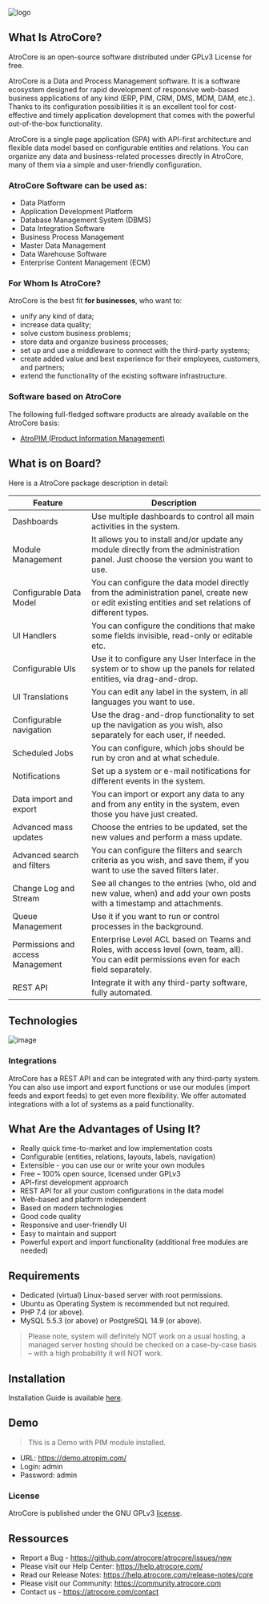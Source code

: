 ![logo](_assets/AtroCore_logo_color_248.png)

## What Is AtroCore? 

AtroCore is an open-source software distributed under GPLv3 License for free.

AtroCore is a Data and Process Management software. It is a software ecosystem designed for rapid development of responsive web-based business applications of any kind (ERP, PIM, CRM, DMS, MDM, DAM, etc.). Thanks to its configuration possibilities it is an excellent tool for cost-effective and timely application development that comes with the powerful out-of-the-box functionality.

AtroCore is a single page application (SPA) with API-first architecture and flexible data model based on configurable entities and relations. You can organize any data and business-related processes directly in AtroCore, many of them via a simple and user-friendly configuration.

### AtroCore Software can be used as:

- Data Platform
- Application Development Platform
- Database Management System (DBMS)
- Data Integration Software
- Business Process Management
- Master Data Management
- Data Warehouse Software
- Enterprise Content Management (ECM)


### For Whom Is AtroCore?

AtroCore is the best fit **for businesses**, who want to:

* unify any kind of data;
* increase data quality;
* solve custom business problems;
* store data and organize business processes;
* set up and use a middleware to connect with the third-party systems;
* create added value and best experience for their employees, customers, and partners;
* extend the functionality of the existing software infrastructure.

### Software based on AtroCore

The following full-fledged software products are already available on the AtroCore basis:
* [AtroPIM (Product Information Management)](https://github.com/atrocore/atropim)


## What is on Board?

Here is a AtroCore package description in detail:

| Feature                            | Description                                                   |
| ---------------------------------- | ------------------------------------------------------------ |
| Dashboards                         | Use multiple dashboards to control all main activities in the system. |
| Module Management                  | It allows you to install and/or update any module directly from the administration panel. Just choose the version you want to use. |
| Configurable Data Model            | You can configure the data model directly from the administration panel, create new or edit existing entities and set relations of different types. |
| UI Handlers                        | You can configure the conditions that make some fields invisible, read-only or editable etc. |
| Configurable UIs                   | Use it to configure any User Interface in the system or to show up the panels for related entities, via drag-and-drop. |
| UI Translations                    | You can edit any label in the system, in all languages you want to use. |
| Configurable navigation            | Use the drag-and-drop functionality to set up the navigation as you wish, also separately for each user, if needed. |
| Scheduled Jobs                     | You can configure, which jobs should be run by cron and at what schedule. |
| Notifications                      | Set up a system or e-mail notifications for different events in the system. |
| Data import and export             | You can import or export any data to any and from any entity in the system, even those you have just created. |
| Advanced mass updates              | Choose the entries to be updated, set the new values and perform a mass update. |
| Advanced search and filters        | You can configure the filters and search criteria as you wish, and save them, if you want to use the saved filters later. |
| Change Log and Stream              | See all changes to the entries (who, old and new value, when) and add your own posts with a timestamp and attachments. |
| Queue Management                   | Use it if you want to run or control processes in the background. |
| Permissions and access Management  | Enterprise Level ACL based on Teams and Roles, with access level (own, team, all). You can edit permissions even for each field separately. |
| REST API                           | Integrate it with any third-party software, fully automated. |


## Technologies
![image](https://github.com/atrocore/atrocore/assets/33658481/26686fdb-ae04-4664-9230-ed37a6066e3d)


### Integrations

AtroCore has a REST API and can be integrated with any third-party system. 
You can also use import and export functions or use our modules (import feeds and export feeds) to get even more flexibility.
We offer automated integrations with a lot of systems as a paid functionality.

## What Are the Advantages of Using It?

* Really quick time-to-market and low implementation costs
* Configurable (entities, relations, layouts, labels, navigation)
* Extensible - you can use our or write your own modules
* Free – 100% open source, licensed under GPLv3
* API-first development approarch
* REST API for all your custom configurations in the data model
* Web-based and platform independent
* Based on modern technologies
* Good code quality
* Responsive and user-friendly UI
* Easy to maintain and support
*	Powerful export and import functionality (additional free modules are needed)

## Requirements

* Dedicated (virtual) Linux-based server with root permissions. 
* Ubuntu as Operating System is recommended but not required.
* PHP 7.4 (or above).
* MySQL 5.5.3 (or above) or PostgreSQL 14.9 (or above).

> Please note, system will definitely NOT work on a usual hosting, a managed server hosting should be checked on a case-by-case basis – with a high probability it will NOT work.

## Installation

Installation Guide is available [here](https://help.atrocore.com/installation-and-maintenance/installation).

## Demo
> This is a Demo with PIM module installed.
- URL: https://demo.atropim.com/
- Login: admin
- Password: admin

### License

AtroCore is published under the GNU GPLv3 [license](LICENSE.txt).

## Ressources

- Report a Bug - https://github.com/atrocore/atrocore/issues/new
- Please visit our Help Center: https://help.atrocore.com/
- Read our Release Notes: https://help.atrocore.com/release-notes/core
- Please visit our Community: https://community.atrocore.com
- Сontact us - https://atrocore.com/contact
